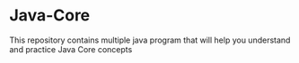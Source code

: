 # Java-Core
This repository contains multiple java program that will help you understand and practice Java Core concepts
